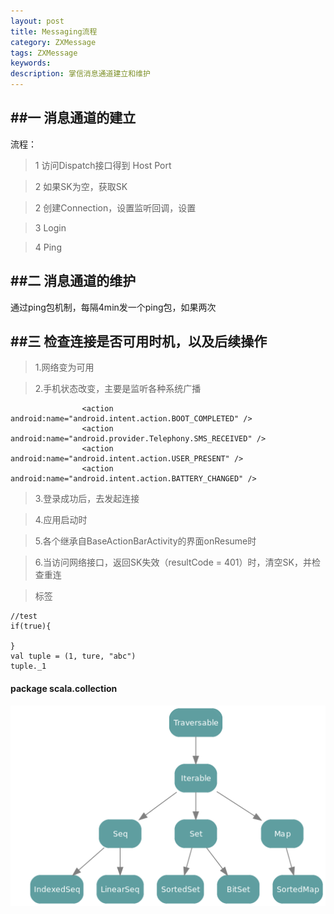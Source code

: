 ```yaml
---
layout: post
title: Messaging流程
category: ZXMessage
tags: ZXMessage
keywords:
description: 掌信消息通道建立和维护
---
```


##一 消息通道的建立
---  

流程：

> 1 访问Dispatch接口得到 Host Port  

> 2 如果SK为空，获取SK 

> 2 创建Connection，设置监听回调，设置  

> 3 Login  

> 4 Ping 

##二 消息通道的维护
---  

通过ping包机制，每隔4min发一个ping包，如果两次

##三 检查连接是否可用时机，以及后续操作
---  

> 1.网络变为可用  

> 2.手机状态改变，主要是监听各种系统广播  

```  
                <action android:name="android.intent.action.BOOT_COMPLETED" />
                <action android:name="android.provider.Telephony.SMS_RECEIVED" />
                <action android:name="android.intent.action.USER_PRESENT" />
                <action android:name="android.intent.action.BATTERY_CHANGED" />
```  

> 3.登录成功后，去发起连接  

> 4.应用启动时  

> 5.各个继承自BaseActionBarActivity的界面onResume时  

> 6.当访问网络接口，返回SK失效（resultCode = 401）时，清空SK，并检查重连  


> 标签  

```
//test
if(true){
  
}
val tuple = (1, ture, "abc")  
tuple._1
```  

#### package scala.collection  


![collection](/public/img/collection.png)  
